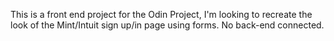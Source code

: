 This is a front end project for the Odin Project, I'm looking to recreate the look of the Mint/Intuit sign up/in page using forms. No back-end connected.
